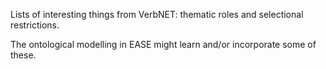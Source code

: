 Lists of interesting things from VerbNET: thematic roles and selectional restrictions.

The ontological modelling in EASE might learn and/or incorporate some of these.
